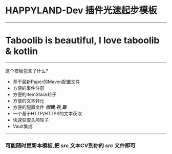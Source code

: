 # HAPPYLAND-Dev 插件光速起步模板
---

# Taboolib is beautiful, I love taboolib & kotlin
---

这个模板包含了什么?
- 基于最新Paper的Maven配置文件
- 方便的事件注册
- 方便的ItemStack轮子
- 方便的文本转化
- 方便的配置文件 ***创建,存,取***
- 一个基于HTTP/HTTPS的文本获取
- 快速获取头颅轮子
- Vault集成
---
### 可能随时更新本模板,把 ***src*** 文本CV到你的 ***src*** 文件即可
